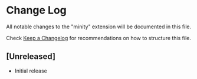 # Change Log

All notable changes to the "minity" extension will be documented in this file.

Check [Keep a Changelog](http://keepachangelog.com/) for recommendations on how to structure this file.

## [Unreleased]

- Initial release